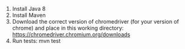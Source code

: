 1. Install Java 8
2. Install Maven
3. Download the correct version of chromedriver (for your version of chrome) and place in this working directory: https://chromedriver.chromium.org/downloads
4. Run tests: mvn test
